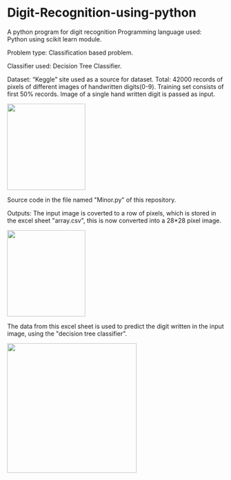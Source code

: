 # Digit-Recognition-using-python
A python program for digit recognition
Programming language used:  
Python using scikit learn module. 

Problem type: 
Classification based problem. 

Classifier used: 
Decision Tree Classifier. 

Dataset: 
“Keggle” site used as a source for dataset.
Total: 42000 records of pixels of different images of handwritten digits(0-9). 
Training set consists of first 50% records. 
Image of a single hand written digit is passed as input.

<img src='https://github.com/sonalisaraswat/Digit-Recognition-using-python/blob/master/aa.jpg' width="60%" height="200">

Source code in the file named "Minor.py" of this repository.

Outputs:
The input image is coverted to a row of pixels, which is stored in the excel sheet "array.csv", this is now converted into a 28*28 pixel image.

<img src = "https://github.com/sonalisaraswat/Digit-Recognition-using-python/blob/master/Figure_1.png" width="60%" height ="200">

The data from this excel sheet is used to predict the digit written in the input image, using the "decision tree classifier".

<img src="https://github.com/sonalisaraswat/Digit-Recognition-using-python/blob/master/Capture.PNG" width="300">
